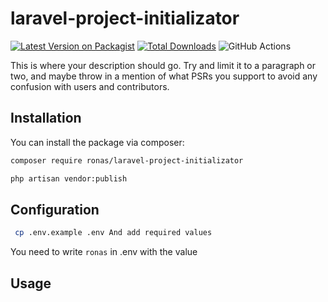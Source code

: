 # laravel-project-initializator

[![Latest Version on Packagist](https://img.shields.io/packagist/v/shahinyanm/elevenlabs-api.svg?style=flat-square)](https://packagist.org/packages/shahinyanm/elevenlabs-api)
[![Total Downloads](https://img.shields.io/packagist/dt/shahinyanm/elevenlabs-api.svg?style=flat-square)](https://packagist.org/packages/shahinyanm/elevenlabs-api)
![GitHub Actions](https://github.com/shahinyanm/elevenlabs-api/actions/workflows/main.yml/badge.svg)

This is where your description should go. Try and limit it to a paragraph or two, and maybe throw in a mention of what PSRs you support to avoid any confusion with users and contributors.

## Installation

You can install the package via composer:

```bash
composer require ronas/laravel-project-initializator
```

```bash
php artisan vendor:publish
```
## Configuration 

```bash
 cp .env.example .env And add required values
 ```

You need to write ``` ronas ``` in .env with the value


## Usage

```php

```
